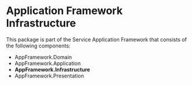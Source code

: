 # Application Framework Infrastructure

This package is part of the Service Application Framework that consists of the following components:

* AppFramework.Domain
* AppFramework.Application
* **AppFramework.Infrastructure**
* AppFramework.Presentation